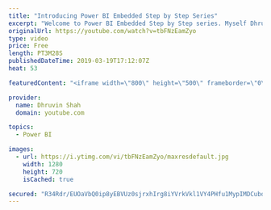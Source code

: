 ```yaml
---
title: "Introducing Power BI Embedded Step by Step Series"
excerpt: "Welcome to Power BI Embedded Step by Step series. Myself Dhruvin Shah. The entire series is dedicated to the Intermediate level of Power BI folks. The series covers step by step guide to embed the Power BI report in any third-party custom application or SaaS application.  This is Intermediate Level of"
originalUrl: https://youtube.com/watch?v=tbFNzEamZyo
type: video
price: Free
length: PT3M28S
publishedDateTime: 2019-03-19T17:12:07Z
heat: 53

featuredContent: "<iframe width=\"800\" height=\"500\" frameborder=\"0\" src=\"https://www.youtube.com/embed/tbFNzEamZyo\" allow=\"accelerometer; autoplay; encrypted-media; gyroscope; picture-in-picture\" allowfullscreen></iframe>"

provider:
  name: Dhruvin Shah
  domain: youtube.com

topics:
  - Power BI

images:
  - url: https://i.ytimg.com/vi/tbFNzEamZyo/maxresdefault.jpg
    width: 1280
    height: 720
    isCached: true

secured: "R34Rdr/EUOaVbQ0ip8yEBVUz0sjrxhIrg8iYVrkVkl1VY4PHfu1MypIMDCubo80F6WPWBZRaVo2/4Sg6m4LZIroosIdnKGzlCylfW0PCeC8jLL/KM2+fnAeja5WL7Z8UNSxJ4fRJ3fAWaeaw2XoBmLfDwe3+1quCzzyk7UJbAcEVq6xGDcErqe+sUnko3mKk+6GN8YQ7f50fbnoLt4BFqfD0x0upyZs+tXBFBJYaYfWlVH7CP7JGhtZy1U44dGhfkzLuneulsAO5+DkkzEjx5yx7FAktydJv7+cY/ssHPo8INJrykoPRGuArmvelWByHx4Uk/wQpIOSa3aBw5g4BKaMR5Z2w9DfmYaBlgSuw+lE7h2T+FA7smoiggOs5sjWeV1/vg+jstFCzrnJrrDxSjHod5R/+bU3UGIZc88TIgOc=;lFrpNfw41YFlVyXRqwjlaA=="
---
```


